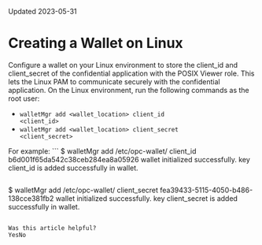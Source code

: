 Updated 2023-05-31
# Creating a Wallet on Linux
Configure a wallet on your Linux environment to store the client_id and client_secret of the confidential application with the POSIX Viewer role. This lets the Linux PAM to communicate securely with the confidential application.
On the Linux environment, run the following commands as the root user:
  * `walletMgr add <wallet_location> client_id                 <client_id>`
  * `walletMgr add <wallet_location> client_secret                 <client_secret>`


For example: ```
$ walletMgr add /etc/opc-wallet/ client_id b6d001f65da542c38ceb284ea8a05926
wallet initialized successfully.
key client_id is added successfully in wallet.
```
```
$ walletMgr add /etc/opc-wallet/ client_secret fea39433-5115-4050-b486-138cce381fb2
wallet initialized successfully.
key client_secret is added successfully in wallet.
```

Was this article helpful?
YesNo


